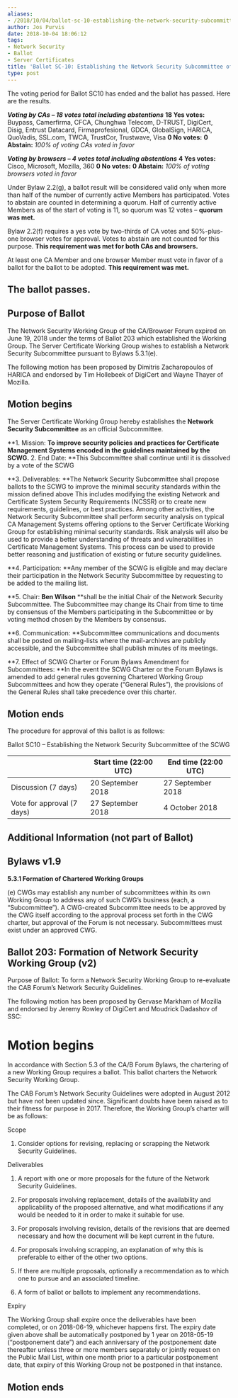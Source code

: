```yaml
---
aliases:
- /2018/10/04/ballot-sc-10-establishing-the-network-security-subcommittee-of-the-scwg/
author: Jos Purvis
date: 2018-10-04 18:06:12
tags:
- Network Security
- Ballot
- Server Certificates
title: 'Ballot SC-10: Establishing the Network Security Subcommittee of the SCWG'
type: post
---
```


The voting period for Ballot SC10 has ended and the ballot has passed. Here are the results.

_**Voting by CAs – 18 votes total including abstentions**_
**18 Yes votes:** Buypass, Camerfirma, CFCA, Chunghwa Telecom, D-TRUST, DigiCert, Disig, Entrust Datacard, Firmaprofesional, GDCA, GlobalSign, HARICA, QuoVadis, SSL.com, TWCA, TrustCor, Trustwave, Visa
**0 No votes:**
**0 Abstain:**
_100% of voting CAs voted in favor_

_**Voting by browsers – 4 votes total including abstentions**_
**4 Yes votes:** Cisco, Microsoft, Mozilla, 360
**0 No votes:**
**0 Abstain:**
_100% of voting browsers voted in favor_

Under Bylaw 2.2(g), a ballot result will be considered valid only when more than half of the number of currently active Members has participated. Votes to abstain are counted in determining a quorum. Half of currently active Members as of the start of voting is 11, so quorum was 12 votes – **quorum was met.**

Bylaw 2.2(f) requires a yes vote by two-thirds of CA votes and 50%-plus-one browser votes for approval. Votes to abstain are not counted for this purpose. **This requirement was met for both CAs and browsers.**

At least one CA Member and one browser Member must vote in favor of a ballot for the ballot to be adopted. **This requirement was met.**

## The ballot passes.

## Purpose of Ballot

The Network Security Working Group of the CA/Browser Forum expired on June 19, 2018 under the terms of Ballot 203 which established the Working Group. The Server Certificate Working Group wishes to establish a Network Security Subcommittee pursuant to Bylaws 5.3.1(e).

The following motion has been proposed by Dimitris Zacharopoulos of HARICA and endorsed by Tim Hollebeek of DigiCert and Wayne Thayer of Mozilla.

## Motion begins

The Server Certificate Working Group hereby establishes the **Network Security Subcommittee** as an official Subcommittee.

\*\*1. Mission: **To improve security policies and practices for Certificate Management Systems encoded in the guidelines maintained by the SCWG.**
2\. End Date: \*\*This Subcommittee shall continue until it is dissolved by a vote of the SCWG

\*\*3. Deliverables: \*\*The Network Security Subcommittee shall propose ballots to the SCWG to improve the minimal security standards within the mission defined above This includes modifying the existing Network and Certificate System Security Requirements (NCSSR) or to create new requirements, guidelines, or best practices. Among other activities, the Network Security Subcommittee shall perform security analysis on typical CA Management Systems offering options to the Server Certificate Working Group for establishing minimal security standards. Risk analysis will also be used to provide a better understanding of threats and vulnerabilities in Certificate Management Systems. This process can be used to provide better reasoning and justification of existing or future security guidelines.

\*\*4. Participation: \*\*Any member of the SCWG is eligible and may declare their participation in the Network Security Subcommittee by requesting to be added to the mailing list.

\*\*5. Chair: **Ben Wilson** \*\*shall be the initial Chair of the Network Security Subcommittee. The Subcommittee may change its Chair from time to time by consensus of the Members participating in the Subcommittee or by voting method chosen by the Members by consensus.

\*\*6. Communication: \*\*Subcommittee communications and documents shall be posted on mailing-lists where the mail-archives are publicly accessible, and the Subcommittee shall publish minutes of its meetings.

\*\*7. Effect of SCWG Charter or Forum Bylaws Amendment for Subcommittees: \*\*In the event the SCWG Charter or the Forum Bylaws is amended to add general rules governing Chartered Working Group Subcommittees and how they operate (“General Rules”), the provisions of the General Rules shall take precedence over this charter.

## Motion ends

The procedure for approval of this ballot is as follows:

Ballot SC10 – Establishing the Network Security Subcommittee of the SCWG

|                            | Start time (22:00 UTC) | End time (22:00 UTC) |
| -------------------------- | ---------------------- | -------------------- |
| Discussion (7 days)        | 20 September 2018      | 27 September 2018    |
| Vote for approval (7 days) | 27 September 2018      | 4 October 2018       |

## Additional Information (not part of Ballot)

## Bylaws v1.9

**5.3.1 Formation of Chartered Working Groups**

(e) CWGs may establish any number of subcommittees within its own Working Group to address any of such CWG’s business (each, a “Subcommittee”). A CWG-created Subcommittee needs to be approved by the CWG itself according to the approval process set forth in the CWG charter, but approval of the Forum is not necessary. Subcommittees must exist under an approved CWG.

## Ballot 203: Formation of Network Security Working Group (v2)

Purpose of Ballot: To form a Network Security Working Group to re-evaluate the CAB Forum’s Network Security Guidelines.

The following motion has been proposed by Gervase Markham of Mozilla and endorsed by Jeremy Rowley of DigiCert and Moudrick Dadashov of SSC:

# Motion begins

In accordance with Section 5.3 of the CA/B Forum Bylaws, the chartering of a new Working Group requires a ballot. This ballot charters the Network Security Working Group.

The CAB Forum’s Network Security Guidelines were adopted in August 2012 but have not been updated since. Significant doubts have been raised as to their fitness for purpose in 2017. Therefore, the Working Group’s charter will be as follows:

Scope

1. Consider options for revising, replacing or scrapping the Network Security Guidelines.

Deliverables

1. A report with one or more proposals for the future of the Network Security Guidelines.

1. For proposals involving replacement, details of the availability and applicability of the proposed alternative, and what modifications if any would be needed to it in order to make it suitable for use.

1. For proposals involving revision, details of the revisions that are deemed necessary and how the document will be kept current in the future.

1. For proposals involving scrapping, an explanation of why this is preferable to either of the other two options.

1. If there are multiple proposals, optionally a recommendation as to which one to pursue and an associated timeline.

1. A form of ballot or ballots to implement any recommendations.

Expiry

The Working Group shall expire once the deliverables have been completed, or on 2018-06-19, whichever happens first. The expiry date given above shall be automatically postponed by 1 year on 2018-05-19 (“postponement date”) and each anniversary of the postponement date thereafter unless three or more members separately or jointly request on the Public Mail List, within one month prior to a particular postponement date, that expiry of this Working Group not be postponed in that instance.

## Motion ends